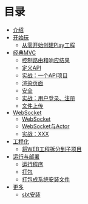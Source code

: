 # 目录

* [介绍](README.md)
* [开始玩](playing/README.md)
  * [从零开始创建Play工程](playing/install.md)
* [经典MVC](mvc/README.md)
  * [控制路由和响应结果](mvc/route-result.md)
  * [定义API](mvc/define-api.md)
  * [实战：一个API项目](mvc/api-project.md)
  * [渲染页面](mvc/page.md)
  * [安全](mvc/auth.md)
  * [实战：用户登录、注册](mvc/sign.md)
  * [文件上传](mvc/fileupload.md)
  <!--* [流处理](stream/README.md)-->
  <!--* [Chunk](stream/chunk.md)-->
  <!--* [Comet](stream/comet.md)-->
  <!--* [EventStream](stream/event-stream.md)-->
* [WebSocket](websocket/README.md)
  * [WebSocket](websocket/websocket.md)
  * [WebSocket与Actor](websocket/actor.md)
  * [实战：XXX](websocket/action.md)
* [工程化](engineering/README.md)
  * [将WEB工程拆分到子项目](engineering/subproject.md)
* [运行与部署](run/README.md)
  * [运行程序](run/run.md)
  * [打包](run/package.md)
  * [打包成系统安装文件](run/system-package.md)
* [更多](more/README.md)
  * [sbt安装](more/sbt-install.md)
